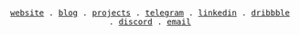 
<br/>
  <br>
  <p align="center">
  <samp>
    <a href="https://mediv.vercel.app">website</a> .
    <a href="https://mediv.vercel.app/blog">blog</a> .
    <a href="https://github.com/mediv0/my-side-projects">projects</a> .
    <a href="https://t.me/mediv0">telegram</a> .
    <a href="https://www.linkedin.com/in/mahdi-fakhr-204a18167/">linkedin</a> .
    <a href="https://dribbble.com/mediv0">dribbble</a> .
    <a href="https://www.discord.com/users/289399882018717698">discord</a> .
    <a href="mailto:anonymousaxis@gmail.com">email</a>
  </samp>
</p>
</div>
